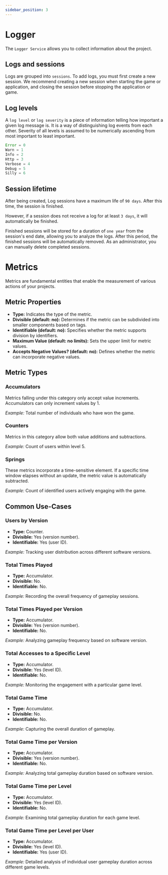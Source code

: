 ```yaml
---
sidebar_position: 3
---
```


# Logger

The `Logger Service` allows you to collect information about the project.

## Logs and sessions
Logs are grouped into `sessions`. To add logs, you must first create a new session. We recommend creating a new session when starting the game or application, and closing the session before stopping the application or game.

## Log levels
A `log level` or `log severity` is a piece of information telling how important a given log message is. It is a way of distinguishing log events from each other. Severity of all levels is assumed to be numerically ascending from most important to least important.
```javascript
Error = 0
Warn = 1
Info = 2
Http = 3
Verbose = 4
Debug = 5
Silly = 6
```

## Session lifetime
After being created, Log sessions have a maximum life of `90 days`. After this time, the session is finished.

However, if a session does not receive a log for at least `3 days`, it will automatically be finished.

Finished sessions will be stored for a duration of `one year` from the session's end date, allowing you to analyze the logs. After this period, the finished sessions will be automatically removed. 
As an administrator, you can manually delete completed sessions.

# Metrics

Metrics are fundamental entities that enable the measurement of various actions of your projects.

## Metric Properties

- **Type:** Indicates the type of the metric.
- **Divisible (default: no):** Determines if the metric can be subdivided into smaller components based on tags.
- **Identifiable (default: no):** Specifies whether the metric supports division by identifiers.
- **Maximum Value (default: no limits):** Sets the upper limit for metric values.
- **Accepts Negative Values? (default: no):** Defines whether the metric can incorporate negative values.

## Metric Types

### Accumulators
Metrics falling under this category only accept value increments. Accumulators can only increment values by 1.

*Example:* Total number of individuals who have won the game.

### Counters
Metrics in this category allow both value additions and subtractions.

*Example:* Count of users within level 5.

### Springs
These metrics incorporate a time-sensitive element. If a specific time window elapses without an update, the metric value is automatically subtracted.

*Example:* Count of identified users actively engaging with the game.

## Common Use-Cases

### Users by Version
- **Type:** Counter.
- **Divisible:** Yes (version number).
- **Identifiable:** Yes (user ID).

*Example:* Tracking user distribution across different software versions.

### Total Times Played
- **Type:** Accumulator.
- **Divisible:** No.
- **Identifiable:** No.

*Example:* Recording the overall frequency of gameplay sessions.

### Total Times Played per Version
- **Type:** Accumulator.
- **Divisible:** Yes (version number).
- **Identifiable:** No.

*Example:* Analyzing gameplay frequency based on software version.

### Total Accesses to a Specific Level
- **Type:** Accumulator.
- **Divisible:** Yes (level ID).
- **Identifiable:** No.

*Example:* Monitoring the engagement with a particular game level.

### Total Game Time
- **Type:** Accumulator.
- **Divisible:** No.
- **Identifiable:** No.

*Example:* Capturing the overall duration of gameplay.

### Total Game Time per Version
- **Type:** Accumulator.
- **Divisible:** Yes (version number).
- **Identifiable:** No.

*Example:* Analyzing total gameplay duration based on software version.

### Total Game Time per Level
- **Type:** Accumulator.
- **Divisible:** Yes (level ID).
- **Identifiable:** No.

*Example:* Examining total gameplay duration for each game level.

### Total Game Time per Level per User
- **Type:** Accumulator.
- **Divisible:** Yes (level ID).
- **Identifiable:** Yes (user ID).

*Example:* Detailed analysis of individual user gameplay duration across different game levels.


